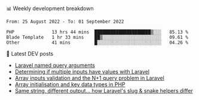 📊 Weekly development breakdown
<!--START_SECTION:waka-->

```text
From: 25 August 2022 - To: 01 September 2022

PHP              13 hrs 44 mins  █████████████████████▒░░░   85.13 %
Blade Template   1 hr 33 mins    ██▒░░░░░░░░░░░░░░░░░░░░░░   09.61 %
Other            41 mins         █░░░░░░░░░░░░░░░░░░░░░░░░   04.26 %
```

<!--END_SECTION:waka-->

📕 Latest DEV posts
<!-- BLOG-POST-LIST:START -->
- [Laravel named query arguments](https://dev.to/michaelvickersuk/laravel-named-query-arguments-28kd)
- [Determining if multiple inputs have values with Laravel](https://dev.to/michaelvickersuk/determining-if-multiple-inputs-have-values-with-laravel-km6)
- [Array inputs validation and the N+1 query problem in Laravel](https://dev.to/michaelvickersuk/array-inputs-validation-and-the-n1-query-problem-in-laravel-2agb)
- [Array initialisation and key data types in PHP](https://dev.to/michaelvickersuk/array-initialisation-and-key-data-types-in-php-1e5b)
- [Same string, different output... how Laravel&#39;s slug &amp; snake helpers differ](https://dev.to/michaelvickersuk/same-string-different-output-how-laravels-slug-snake-helpers-differ-1ccj)
<!-- BLOG-POST-LIST:END -->
